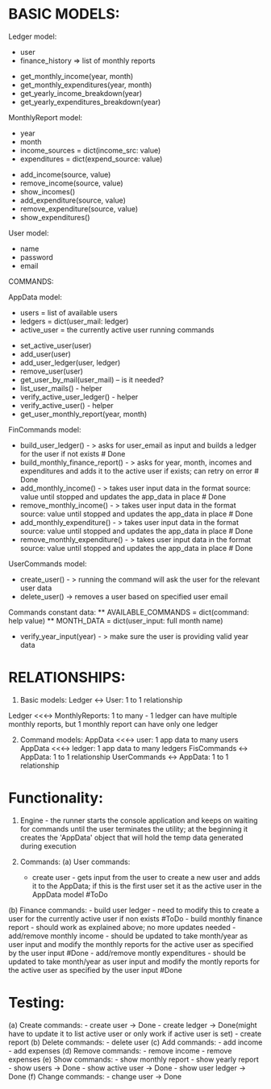 # BASIC MODELS:

Ledger model:
- user
- finance_history => list of monthly reports
* get_monthly_income(year, month)
* get_monthly_expenditures(year, month)
* get_yearly_income_breakdown(year)
* get_yearly_expenditures_breakdown(year)

MonthlyReport model:
- year
- month
- income_sources = dict(income_src: value)
- expenditures = dict(expend_source: value)
* add_income(source, value)
* remove_income(source, value)
* show_incomes()
* add_expenditure(source, value)
* remove_expenditure(source, value)
* show_expenditures()

User model:
- name
- password
- email

COMMANDS:

AppData model:
- users = list of available users
- ledgers = dict(user_mail: ledger)
- active_user = the currently active user running commands
* set_active_user(user)
* add_user(user)
* add_user_ledger(user, ledger)
* remove_user(user)
* get_user_by_mail(user_mail) – is it needed?
* list_user_mails() - helper
* verify_active_user_ledger() - helper
* verify_active_user() - helper
* get_user_monthly_report(year, month)

FinCommands model:
* build_user_ledger() - > asks for user_email as input and builds a ledger for the user if not exists # Done
* build_monthly_finance_report() - > asks for year, month, incomes and expenditures and adds it to the active user if exists; can retry on error # Done
* add_monthly_income() - > takes user input data in the format source: value until stopped and updates the app_data in place # Done
* remove_monthly_income() - > takes user input data in the format source: value until stopped and updates the app_data in place # Done
* add_monthly_expenditure() - > takes user input data in the format source: value until stopped and updates the app_data in place # Done
* remove_monthly_expenditure() - > takes user input data in the format source: value until stopped and updates the app_data in place # Done

UserCommands model:
- create_user() - > running the command will ask the user for the relevant user data
- delete_user() -> removes a user based on specified user email

Commands constant data:
** AVAILABLE_COMMANDS = dict(command: help value)
** MONTH_DATA = dict(user_input: full month name)
* verify_year_input(year) - > make sure the user is providing valid year data


# RELATIONSHIPS:

1. Basic models:
Ledger <-> User: 1 to 1 relationship

Ledger <<<-> MonthlyReports: 1 to many - 1 ledger can have multiple monthly reports, but 1 monthly report can have only one ledger

2. Command models:
AppData <<<-> user: 1 app data to many users
AppData <<<-> ledger: 1 app data to many ledgers
FisCommands <-> AppData: 1 to 1 relationship
UserCommands <-> AppData: 1 to 1 relationship


# Functionality:
1. Engine - the runner starts the console application and keeps on waiting for commands until the user terminates the utility; at the beginning it creates the 'AppData' object that will hold the temp data generated during execution

2. Commands:
(a) User commands:
    - create user - gets input from the user to create a new user and adds it to the AppData; if this is the first user set it as the active user in the AppData model #ToDo

(b) Finance commands:
    - build user ledger - need to modify this to create a user for the currently active user if non exists #ToDo
    - build monthly finance report - should work as explained above; no more updates needed
    - add/remove monthly income - should be updated to take month/year as user input and modify the monthly reports for the active user as specified by the user input #Done
    - add/remove montly expenditures - should be updated to take month/year as user input and modify the montly reports for the active user as specified by the user input #Done

# Testing:
(a) Create commands:
    - create user -> Done
    - create ledger -> Done(might have to update it to list active user or only work if active user is set)
    - create report
(b) Delete commands:
    - delete user
(c) Add commands:
    - add income
    - add expenses
(d) Remove commands:
    - remove income
    - remove expenses
(e) Show commands:
    - show monthly report
    - show yearly report
    - show users    -> Done
    - show active user -> Done
    - show user ledger -> Done
(f) Change commands:
    - change user -> Done